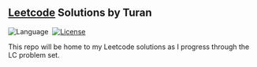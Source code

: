 ## [Leetcode](https://leetcode.com/problemset/all/) Solutions by Turan 

![Language](https://img.shields.io/badge/language-Python-orange.svg)&nbsp;
[![License](https://img.shields.io/badge/license-MIT-blue.svg)](./LICENSE.md)&nbsp;

This repo will be home to my Leetcode solutions as I progress through the LC problem set. 

